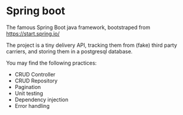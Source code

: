 # Spring boot

The famous Spring Boot java framework, bootstraped from https://start.spring.io/

The project is a tiny delivery API, tracking them from (fake) third party carriers,
and storing them in a postgresql database.

You may find the following practices:
- CRUD Controller
- CRUD Repository
- Pagination
- Unit testing
- Dependency injection
- Error handling

